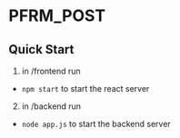 # PFRM_POST

## Quick Start

1. in /frontend run

- `npm start` to start the react server

2. in /backend run

- `node app.js` to start the backend server
